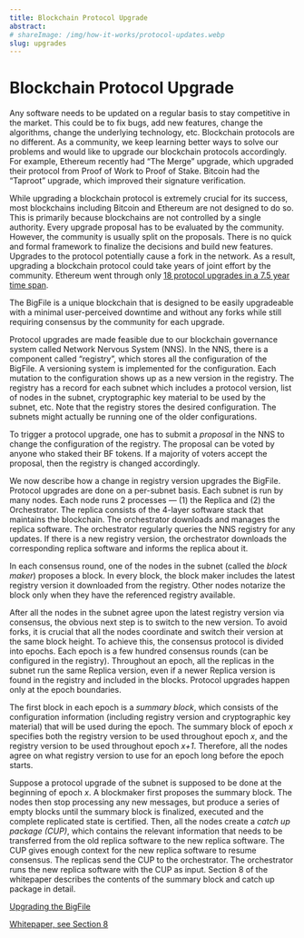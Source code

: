 ```yaml
---
title: Blockchain Protocol Upgrade
abstract:
# shareImage: /img/how-it-works/protocol-updates.webp
slug: upgrades
---
```


# Blockchain Protocol Upgrade

Any software needs to be updated on a regular basis to stay competitive in the market. This could be to fix bugs, add new features, change the algorithms, change the underlying technology, etc. Blockchain protocols are no different. As a community, we keep learning better ways to solve our problems and would like to upgrade our blockchain protocols accordingly. For example, Ethereum recently had “The Merge” upgrade, which upgraded their protocol from Proof of Work to Proof of Stake. Bitcoin had the “Taproot” upgrade, which improved their signature verification.

While upgrading a blockchain protocol is extremely crucial for its success, most blockchains including Bitcoin and Ethereum are not designed to do so. This is primarily because blockchains are not controlled by a single authority. Every upgrade proposal has to be evaluated by the community. However, the community is usually split on the proposals. There is no quick and formal framework to finalize the decisions and build new features. Upgrades to the protocol potentially cause a fork in the network. As a result, upgrading a blockchain protocol could take years of joint effort by the community. Ethereum went through only [18 protocol upgrades in a 7.5 year time span](https://ethereum.org/en/history/).

The BigFile is a unique blockchain that is designed to be easily upgradeable with a minimal user-perceived downtime and without any forks while still requiring consensus by the community for each upgrade. 

Protocol upgrades are made feasible due to our blockchain governance system called Network Nervous System (NNS). In the NNS, there is a component called “registry”, which stores all the configuration of the BigFile. A versioning system is implemented for the configuration. Each mutation to the configuration shows up as a new version in the registry. The registry has a record for each subnet which includes a protocol version, list of nodes in the subnet, cryptographic key material to be used by the subnet, etc. Note that the registry stores the desired configuration. The subnets might actually be running one of the older configurations.

To trigger a protocol upgrade, one has to submit a _proposal_ in the NNS to change the configuration of the registry. The proposal can be voted by anyone who staked their BF tokens. If a majority of voters accept the proposal, then the registry is changed accordingly.


We now describe how a change in registry version upgrades the BigFile. Protocol upgrades are done on a per-subnet basis. Each subnet is run by many nodes. Each node runs 2 processes — (1) the Replica and (2) the Orchestrator. The replica consists of the 4-layer software stack that maintains the blockchain. The orchestrator downloads and manages the replica software. The orchestrator regularly queries the NNS registry for any updates. If there is a new registry version, the orchestrator downloads the corresponding replica software and informs the replica about it.

In each consensus round, one of the nodes in the subnet (called the _block maker_) proposes a block. In every block, the block maker includes the latest registry version it downloaded from the registry. Other nodes notarize the block only when they have the referenced registry available.

After all the nodes in the subnet agree upon the latest registry version via consensus, the obvious next step is to switch to the new version. To avoid forks, it is crucial that all the nodes coordinate and switch their version at the same block height. To achieve this, the consensus protocol is divided into epochs. Each epoch is a few hundred consensus rounds (can be configured in the registry). Throughout an epoch, all the replicas in the subnet run the same Replica version, even if a newer Replica version is found in the registry and included in the blocks. Protocol upgrades happen only at the epoch boundaries.

The first block in each epoch is a _summary block_, which consists of the configuration information (including registry version and cryptographic key material) that will be used during the epoch. The summary block of epoch _x_ specifies both the registry version to be used throughout epoch _x_, and the registry version to be used throughout epoch _x+1_. Therefore, all the nodes agree on what registry version to use for an epoch long before the epoch starts.

Suppose a protocol upgrade of the subnet is supposed to be done at the beginning of epoch _x_. A blockmaker first proposes the summary block. The nodes then stop processing any new messages, but produce a series of empty blocks until the summary block is finalized, executed and the complete replicated state is certified. Then, all the nodes create a _catch up package (CUP)_, which contains the relevant information that needs to be transferred from the old replica software to the new replica software. The CUP gives enough context for the new replica software to resume consensus. The replicas send the CUP to the orchestrator. The orchestrator runs the new replica software with the CUP as input. Section 8 of the whitepaper describes the contents of the summary block and catch up package in detail.



[Upgrading the BigFile](https://medium.com/)

[Whitepaper, see Section 8](https://thebigfile.com/whitepaper.pdf)